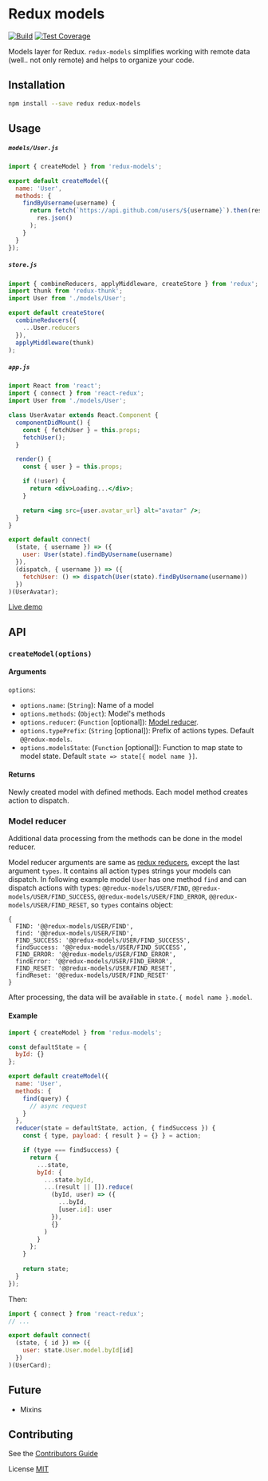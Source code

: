 # Redux models

[![Build](https://travis-ci.org/vshushkov/redux-models.svg?branch=master)](https://travis-ci.org/vshushkov/redux-models)
[![Test Coverage](https://codeclimate.com/github/vshushkov/redux-models/badges/coverage.svg)](https://codeclimate.com/github/vshushkov/redux-models/coverage)

Models layer for Redux. `redux-models` simplifies working with remote data (well.. not only remote) and helps to organize your code. 

## Installation

```bash
npm install --save redux redux-models
```

## Usage

##### `models/User.js`

```js
import { createModel } from 'redux-models';

export default createModel({
  name: 'User',
  methods: {
    findByUsername(username) {
      return fetch(`https://api.github.com/users/${username}`).then(res =>
        res.json()
      );
    }
  }
});
```

##### `store.js`

```js
import { combineReducers, applyMiddleware, createStore } from 'redux';
import thunk from 'redux-thunk';
import User from './models/User';

export default createStore(
  combineReducers({
    ...User.reducers
  }),
  applyMiddleware(thunk)
);
```

##### `app.js`

```jsx harmony
import React from 'react';
import { connect } from 'react-redux';
import User from './models/User';

class UserAvatar extends React.Component {
  componentDidMount() {
    const { fetchUser } = this.props;
    fetchUser();
  }

  render() {
    const { user } = this.props;

    if (!user) {
      return <div>Loading...</div>;
    }

    return <img src={user.avatar_url} alt="avatar" />;
  }
}

export default connect(
  (state, { username }) => ({
    user: User(state).findByUsername(username)
  }),
  (dispatch, { username }) => ({
    fetchUser: () => dispatch(User(state).findByUsername(username))
  })
)(UserAvatar);
```

[Live demo](https://codesandbox.io/s/redux-models-example-j74p7)

## API

### `createModel(options)`

#### Arguments

`options`:

- `options.name`: (`String`): Name of a model
- `options.methods`: (`Object`): Model's methods
- `options.reducer`: (`Function` [optional]): [Model reducer](#model-reducer).
- `options.typePrefix`: (`String` [optional]): Prefix of actions types. Default `@@redux-models`.
- `options.modelsState`: (`Function` [optional]): Function to map state to model state. Default `state => state[{ model name }]`.

#### Returns

Newly created model with defined methods. Each model method creates action to dispatch.

### Model reducer

Additional data processing from the methods can be done in the model reducer.

Model reducer arguments are same as [redux reducers](https://redux.js.org/basics/reducers), except the last argument `types`. 
It contains all action types strings your models can dispatch.
In following example model `User` has one method `find` and can dispatch actions with types: `@@redux-models/USER/FIND`, `@@redux-models/USER/FIND_SUCCESS`, `@@redux-models/USER/FIND_ERROR`, `@@redux-models/USER/FIND_RESET`,
so `types` contains object:

```json5
{
  FIND: '@@redux-models/USER/FIND',
  find: '@@redux-models/USER/FIND',
  FIND_SUCCESS: '@@redux-models/USER/FIND_SUCCESS',
  findSuccess: '@@redux-models/USER/FIND_SUCCESS',
  FIND_ERROR: '@@redux-models/USER/FIND_ERROR',
  findError: '@@redux-models/USER/FIND_ERROR',
  FIND_RESET: '@@redux-models/USER/FIND_RESET',
  findReset: '@@redux-models/USER/FIND_RESET'
}
```

After processing, the data will be available in `state.{ model name }.model`.

#### Example

```js
import { createModel } from 'redux-models';

const defaultState = {
  byId: {}
};

export default createModel({
  name: 'User',
  methods: {
    find(query) {
      // async request
    }
  },
  reducer(state = defaultState, action, { findSuccess }) {
    const { type, payload: { result } = {} } = action;

    if (type === findSuccess) {
      return {
        ...state,
        byId: {
          ...state.byId,
          ...(result || []).reduce(
            (byId, user) => ({
              ...byId,
              [user.id]: user
            }),
            {}
          )
        }
      };
    }
    
    return state;
  }
});
```

Then:

```jsx harmony
import { connect } from 'react-redux';
// ...

export default connect(
  (state, { id }) => ({
    user: state.User.model.byId[id]
  })
)(UserCard);
```

## Future

- Mixins

## Contributing

See the [Contributors Guide](https://github.com/vshushkov/redux-models/blob/master/CONTRIBUTING.md)

License
[MIT](https://github.com/vshushkov/redux-models/blob/master/LICENSE)
